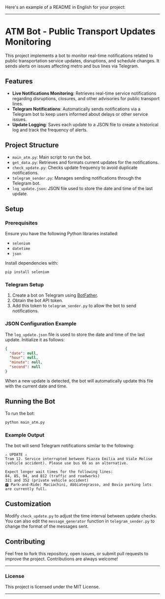 Here's an example of a README in English for your project:

---

# ATM Bot - Public Transport Updates Monitoring

This project implements a bot to monitor real-time notifications related to public transportation service updates, disruptions, and schedule changes. It sends alerts on issues affecting metro and bus lines via Telegram.

## Features

- **Live Notifications Monitoring**: Retrieves real-time service notifications regarding disruptions, closures, and other advisories for public transport lines.
- **Telegram Notifications**: Automatically sends notifications via a Telegram bot to keep users informed about delays or other service issues.
- **Update Logging**: Saves each update to a JSON file to create a historical log and track the frequency of alerts.

## Project Structure

- `main_atm.py`: Main script to run the bot.
- `get_data.py`: Retrieves and formats current updates for the notifications.
- `check_update.py`: Checks update frequency to avoid duplicate notifications.
- `telegram_sender.py`: Manages sending notifications through the Telegram bot.
- `log_update.json`: JSON file used to store the date and time of the last update.

## Setup

### Prerequisites

Ensure you have the following Python libraries installed:
- `selenium`
- `datetime`
- `json`

Install dependencies with:
```bash
pip install selenium
```

### Telegram Setup

1. Create a bot on Telegram using [BotFather](https://core.telegram.org/bots).
2. Obtain the bot API token.
3. Add this token to `telegram_sender.py` to allow the bot to send notifications.

### JSON Configuration Example

The `log_update.json` file is used to store the date and time of the last update. Initialize it as follows:

```json
{
  "date": null,
  "hour": null,
  "minute": null,
  "second": null
}
```

When a new update is detected, the bot will automatically update this file with the current date and time.

## Running the Bot

To run the bot:

```bash
python main_atm.py
```

### Example Output

The bot will send Telegram notifications similar to the following:

```
⚠️ UPDATE ⚠️
Tram 12. Service interrupted between Piazza Emilia and Viale Molise (vehicle accident). Please use bus 66 as an alternative.

Expect longer wait times for the following lines:
84, 85, 94, and B12 (traffic and roadworks)
321 and 352 (private vehicle accident)
🅿️ Park-and-Ride: Maciachini, Abbiategrasso, and Bovio parking lots are currently full.
```

## Customization

Modify `check_update.py` to adjust the time interval between update checks. You can also edit the `message_generator` function in `telegram_sender.py` to change the format of the messages sent.

## Contributing

Feel free to fork this repository, open issues, or submit pull requests to improve the project. Contributions are always welcome!

---

### License

This project is licensed under the MIT License.

---
